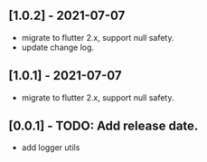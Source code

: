 ## [1.0.2] - 2021-07-07

- migrate to flutter 2.x, support null safety.
- update change log.

## [1.0.1] - 2021-07-07

- migrate to flutter 2.x, support null safety.


## [0.0.1] - TODO: Add release date.

* add logger utils

